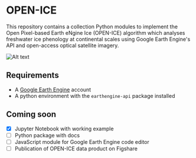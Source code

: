 # OPEN-ICE

This repository contains a collection Python modules to implement the  Open Pixel-based Earth eNgine Ice (OPEN-ICE) algorithm which analyses freshwater ice phenology at continental scales using Google Earth Engine's API and open-access optical satellite imagery.

![Alt text](/openIceAlgorithmFlowchart.png?raw=true "Algorithm Flowchart")

## Requirements

- A [Google Earth Engine](https://earthengine.google.com/) account 
- A python environment with the `earthengine-api` package installed

## Coming soon

- [x] Jupyter Notebook with working example
- [ ] Python package with docs
- [ ] JavaScript module for Google Earth Engine code editor
- [ ] Publication of OPEN-ICE data product on Figshare
